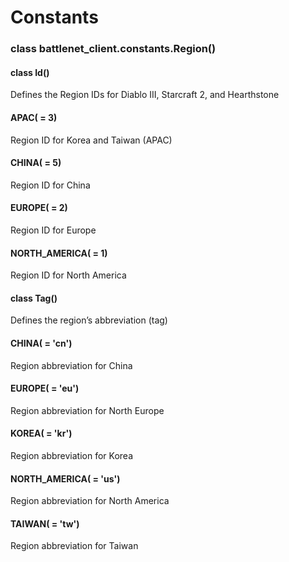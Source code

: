 # Constants


### class battlenet_client.constants.Region()

#### class Id()
Defines the Region IDs for Diablo III, Starcraft 2, and Hearthstone


#### APAC( = 3)
Region ID for Korea and Taiwan (APAC)


#### CHINA( = 5)
Region ID for China


#### EUROPE( = 2)
Region ID for Europe


#### NORTH_AMERICA( = 1)
Region ID for North America


#### class Tag()
Defines the region’s abbreviation (tag)


#### CHINA( = 'cn')
Region abbreviation for China


#### EUROPE( = 'eu')
Region abbreviation for North Europe


#### KOREA( = 'kr')
Region abbreviation for Korea


#### NORTH_AMERICA( = 'us')
Region abbreviation for North America


#### TAIWAN( = 'tw')
Region abbreviation for Taiwan
